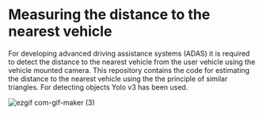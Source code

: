 # Measuring the distance to the nearest vehicle
For developing advanced driving assistance systems (ADAS) it is required to detect the distance to the nearest vehicle from the user vehicle using the vehicle mounted camera. This repository contains the code for estimating the distance to the nearest vehicle using the the principle of similar triangles. For detecting objects Yolo v3 has been used.

![ezgif com-gif-maker (3)](https://user-images.githubusercontent.com/40798690/87365452-e42b3280-c53b-11ea-85ed-0bf9615ac5b3.gif)
